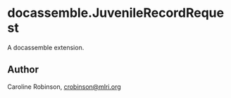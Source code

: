 # docassemble.JuvenileRecordRequest

A docassemble extension.

## Author

Caroline Robinson, crobinson@mlri.org

